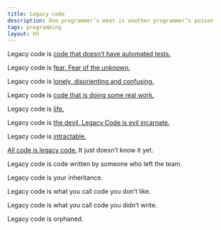 ```yaml
---
title: Legacy code
description: One programmer’s meat is another programmer’s poison
tags: programming
layout: hh
---
```


Legacy code is [code that doesn’t have automated tests.](http://www.c2.com/cgi/wiki?WorkingEffectivelyWithLegacyCode)

Legacy code is [fear. Fear of the unknown.](http://www.slideshare.net/adibolb/legacy-code-is-fear-swanseacon-08-09-2015)

Legacy code is [lonely, disorienting and confusing.](http://sixty-north.com/blog/predictive-models-of-development-teams-and-the-systems-they-build)

Legacy code is [code that is doing some real work.](http://zuill.us/WoodyZuill/2014/06/19/legacy-code-is-good-stuff/)

Legacy code is [life.](http://www.williamedmondson.com/legacy-code-life/)

Legacy code is [the devil. Legacy Code is evil incarnate.](http://us.battle.net/wow/en/forum/topic/15507850886)

Legacy code is [intractable.](http://www.researchgate.net/publication/2770646_Reverse_Engineering_of_Legacy_Code_is_Intractable)

[All code is legacy code.](https://twitter.com/chrismhw/status/670149684107825152) It just doesn’t know it yet.

Legacy code is code written by someone who left the team.

Legacy code is your inheritance.

Legacy code is what you call code you don’t like.

Legacy code is what you call code you didn’t write.

Legacy code is orphaned.
